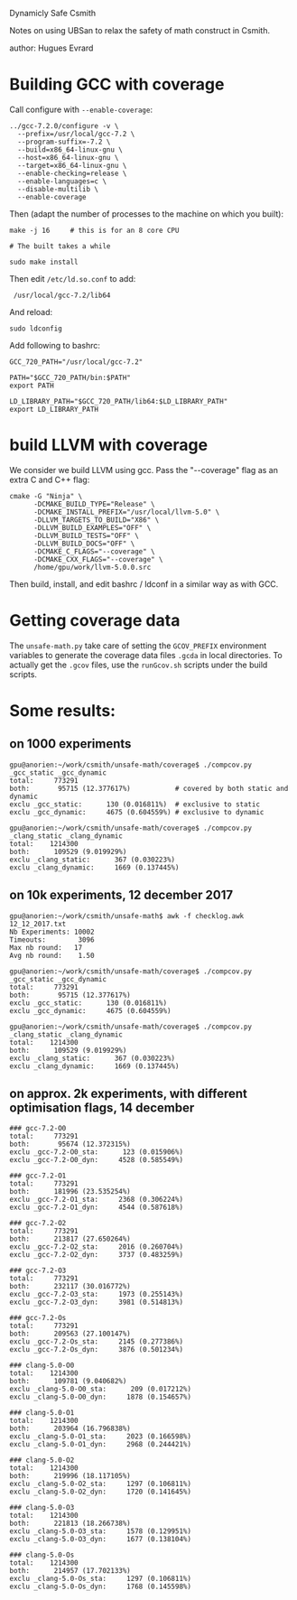 Dynamicly Safe Csmith

Notes on using UBSan to relax the safety of math construct in Csmith.

author: Hugues Evrard

# Building GCC with coverage

Call configure with `--enable-coverage`:

    ../gcc-7.2.0/configure -v \
      --prefix=/usr/local/gcc-7.2 \
      --program-suffix=-7.2 \
      --build=x86_64-linux-gnu \
      --host=x86_64-linux-gnu \
      --target=x86_64-linux-gnu \
      --enable-checking=release \
      --enable-languages=c \
      --disable-multilib \
      --enable-coverage


Then (adapt the number of processes to the machine on which you
built):

    make -j 16     # this is for an 8 core CPU

    # The built takes a while

    sudo make install

Then edit `/etc/ld.so.conf` to add:

     /usr/local/gcc-7.2/lib64

And reload:

    sudo ldconfig

Add following to bashrc:

    GCC_720_PATH="/usr/local/gcc-7.2"

    PATH="$GCC_720_PATH/bin:$PATH"
    export PATH

    LD_LIBRARY_PATH="$GCC_720_PATH/lib64:$LD_LIBRARY_PATH"
    export LD_LIBRARY_PATH


# build LLVM with coverage

We consider we build LLVM using gcc. Pass the "--coverage" flag as an
extra C and C++ flag:

    cmake -G "Ninja" \
          -DCMAKE_BUILD_TYPE="Release" \
          -DCMAKE_INSTALL_PREFIX="/usr/local/llvm-5.0" \
          -DLLVM_TARGETS_TO_BUILD="X86" \
          -DLLVM_BUILD_EXAMPLES="OFF" \
          -DLLVM_BUILD_TESTS="OFF" \
          -DLLVM_BUILD_DOCS="OFF" \
          -DCMAKE_C_FLAGS="--coverage" \
          -DCMAKE_CXX_FLAGS="--coverage" \
          /home/gpu/work/llvm-5.0.0.src

Then build, install, and edit bashrc / ldconf in a similar way as with
GCC.

# Getting coverage data

The `unsafe-math.py` take care of setting the `GCOV_PREFIX`
environment variables to generate the coverage data files `.gcda` in
local directories. To actually get the `.gcov` files, use the
`runGcov.sh` scripts under the build scripts.

# Some results:

## on 1000 experiments

    gpu@anorien:~/work/csmith/unsafe-math/coverage$ ./compcov.py _gcc_static _gcc_dynamic
    total:     773291
    both:       95715 (12.377617%)           # covered by both static and dynamic
    exclu _gcc_static:      130 (0.016811%)  # exclusive to static
    exclu _gcc_dynamic:     4675 (0.604559%) # exclusive to dynamic

    gpu@anorien:~/work/csmith/unsafe-math/coverage$ ./compcov.py _clang_static _clang_dynamic
    total:    1214300
    both:      109529 (9.019929%)
    exclu _clang_static:      367 (0.030223%)
    exclu _clang_dynamic:     1669 (0.137445%)

## on 10k experiments, 12 december 2017

    gpu@anorien:~/work/csmith/unsafe-math$ awk -f checklog.awk 12_12_2017.txt
    Nb Experiments: 10002
    Timeouts:        3096    
    Max nb round:   17
    Avg nb round:    1.50

    gpu@anorien:~/work/csmith/unsafe-math/coverage$ ./compcov.py _gcc_static _gcc_dynamic
    total:     773291
    both:       95715 (12.377617%)
    exclu _gcc_static:      130 (0.016811%)
    exclu _gcc_dynamic:     4675 (0.604559%)
    
    gpu@anorien:~/work/csmith/unsafe-math/coverage$ ./compcov.py _clang_static _clang_dynamic
    total:    1214300
    both:      109529 (9.019929%)
    exclu _clang_static:      367 (0.030223%)
    exclu _clang_dynamic:     1669 (0.137445%)

## on approx. 2k experiments, with different optimisation flags, 14 december

    ### gcc-7.2-O0
    total:     773291
    both:       95674 (12.372315%)
    exclu _gcc-7.2-O0_sta:      123 (0.015906%)
    exclu _gcc-7.2-O0_dyn:     4528 (0.585549%)

    ### gcc-7.2-O1
    total:     773291
    both:      181996 (23.535254%)
    exclu _gcc-7.2-O1_sta:     2368 (0.306224%)
    exclu _gcc-7.2-O1_dyn:     4544 (0.587618%)

    ### gcc-7.2-O2
    total:     773291
    both:      213817 (27.650264%)
    exclu _gcc-7.2-O2_sta:     2016 (0.260704%)
    exclu _gcc-7.2-O2_dyn:     3737 (0.483259%)

    ### gcc-7.2-O3
    total:     773291
    both:      232117 (30.016772%)
    exclu _gcc-7.2-O3_sta:     1973 (0.255143%)
    exclu _gcc-7.2-O3_dyn:     3981 (0.514813%)

    ### gcc-7.2-Os
    total:     773291
    both:      209563 (27.100147%)
    exclu _gcc-7.2-Os_sta:     2145 (0.277386%)
    exclu _gcc-7.2-Os_dyn:     3876 (0.501234%)

    ### clang-5.0-O0
    total:    1214300
    both:      109781 (9.040682%)
    exclu _clang-5.0-O0_sta:      209 (0.017212%)
    exclu _clang-5.0-O0_dyn:     1878 (0.154657%)

    ### clang-5.0-O1
    total:    1214300
    both:      203964 (16.796838%)
    exclu _clang-5.0-O1_sta:     2023 (0.166598%)
    exclu _clang-5.0-O1_dyn:     2968 (0.244421%)

    ### clang-5.0-O2
    total:    1214300
    both:      219996 (18.117105%)
    exclu _clang-5.0-O2_sta:     1297 (0.106811%)
    exclu _clang-5.0-O2_dyn:     1720 (0.141645%)

    ### clang-5.0-O3
    total:    1214300
    both:      221813 (18.266738%)
    exclu _clang-5.0-O3_sta:     1578 (0.129951%)
    exclu _clang-5.0-O3_dyn:     1677 (0.138104%)

    ### clang-5.0-Os
    total:    1214300
    both:      214957 (17.702133%)
    exclu _clang-5.0-Os_sta:     1297 (0.106811%)
    exclu _clang-5.0-Os_dyn:     1768 (0.145598%)

